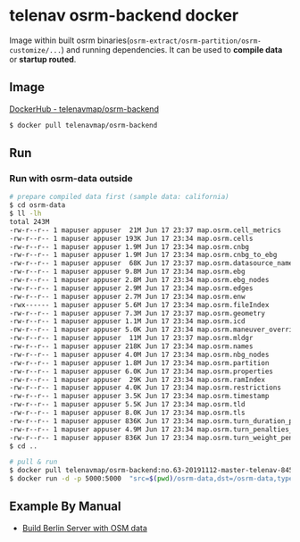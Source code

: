 # telenav osrm-backend docker
Image within built osrm binaries(`osrm-extract/osrm-partition/osrm-customize/...`) and running dependencies. It can be used to **compile data** or **startup routed**.      

## Image
[DockerHub - telenavmap/osrm-backend](https://hub.docker.com/r/telenavmap/osrm-backend)
```bash
$ docker pull telenavmap/osrm-backend 
```

## Run 
### Run with osrm-data outside

```bash
# prepare compiled data first (sample data: california)
$ cd osrm-data
$ ll -lh
total 243M
-rw-r--r-- 1 mapuser appuser  21M Jun 17 23:37 map.osrm.cell_metrics
-rw-r--r-- 1 mapuser appuser 193K Jun 17 23:34 map.osrm.cells
-rw-r--r-- 1 mapuser appuser 1.9M Jun 17 23:34 map.osrm.cnbg
-rw-r--r-- 1 mapuser appuser 1.9M Jun 17 23:34 map.osrm.cnbg_to_ebg
-rw-r--r-- 1 mapuser appuser  68K Jun 17 23:37 map.osrm.datasource_names
-rw-r--r-- 1 mapuser appuser 9.8M Jun 17 23:34 map.osrm.ebg
-rw-r--r-- 1 mapuser appuser 2.8M Jun 17 23:34 map.osrm.ebg_nodes
-rw-r--r-- 1 mapuser appuser 2.9M Jun 17 23:34 map.osrm.edges
-rw-r--r-- 1 mapuser appuser 2.7M Jun 17 23:34 map.osrm.enw
-rwx------ 1 mapuser appuser 5.6M Jun 17 23:34 map.osrm.fileIndex
-rw-r--r-- 1 mapuser appuser 7.3M Jun 17 23:37 map.osrm.geometry
-rw-r--r-- 1 mapuser appuser 1.1M Jun 17 23:34 map.osrm.icd
-rw-r--r-- 1 mapuser appuser 5.0K Jun 17 23:34 map.osrm.maneuver_overrides
-rw-r--r-- 1 mapuser appuser  11M Jun 17 23:37 map.osrm.mldgr
-rw-r--r-- 1 mapuser appuser 218K Jun 17 23:34 map.osrm.names
-rw-r--r-- 1 mapuser appuser 4.0M Jun 17 23:34 map.osrm.nbg_nodes
-rw-r--r-- 1 mapuser appuser 1.8M Jun 17 23:34 map.osrm.partition
-rw-r--r-- 1 mapuser appuser 6.0K Jun 17 23:34 map.osrm.properties
-rw-r--r-- 1 mapuser appuser  29K Jun 17 23:34 map.osrm.ramIndex
-rw-r--r-- 1 mapuser appuser 4.0K Jun 17 23:34 map.osrm.restrictions
-rw-r--r-- 1 mapuser appuser 3.5K Jun 17 23:34 map.osrm.timestamp
-rw-r--r-- 1 mapuser appuser 5.5K Jun 17 23:34 map.osrm.tld
-rw-r--r-- 1 mapuser appuser 8.0K Jun 17 23:34 map.osrm.tls
-rw-r--r-- 1 mapuser appuser 836K Jun 17 23:34 map.osrm.turn_duration_penalties
-rw-r--r-- 1 mapuser appuser 4.9M Jun 17 23:34 map.osrm.turn_penalties_index
-rw-r--r-- 1 mapuser appuser 836K Jun 17 23:34 map.osrm.turn_weight_penalties
$ cd ..

# pull & run
$ docker pull telenavmap/osrm-backend:no.63-20191112-master-telenav-845f953
$ docker run -d -p 5000:5000  "src=$(pwd)/osrm-data,dst=/osrm-data,type=bind" telenavmap/osrm-backend:no.63-20191112-master-telenav-845f953 routed_no_traffic_startup 
```

## Example By Manual
- [Build Berlin Server with OSM data](./example-berlin-osm.md)

